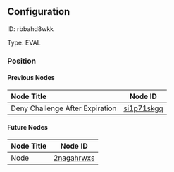 # 
## Configuration
ID:  rbbahd8wkk

Type: EVAL 








### Position

#### Previous Nodes
| Node Title | Node ID |
| :------------- | ------------ |
| Deny Challenge After Expiration | [si1p71skgq](./si1p71skgq.md) | 
 
 #### Future Nodes
| Node Title | Node ID |
| :------------- | ------------ |
| Node |[2nagahrwxs](./2nagahrwxs.md) | 